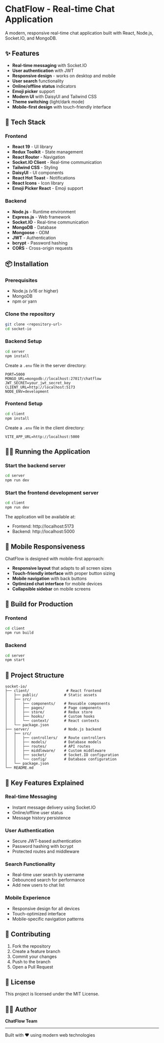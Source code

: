 # ChatFlow - Real-time Chat Application

A modern, responsive real-time chat application built with React, Node.js, Socket.IO, and MongoDB.

## ✨ Features

- **Real-time messaging** with Socket.IO
- **User authentication** with JWT
- **Responsive design** - works on desktop and mobile
- **User search** functionality
- **Online/offline status** indicators
- **Emoji picker** support
- **Modern UI** with DaisyUI and Tailwind CSS
- **Theme switching** (light/dark mode)
- **Mobile-first design** with touch-friendly interface

## 🚀 Tech Stack

### Frontend
- **React 19** - UI library
- **Redux Toolkit** - State management
- **React Router** - Navigation
- **Socket.IO Client** - Real-time communication
- **Tailwind CSS** - Styling
- **DaisyUI** - UI components
- **React Hot Toast** - Notifications
- **React Icons** - Icon library
- **Emoji Picker React** - Emoji support

### Backend
- **Node.js** - Runtime environment
- **Express.js** - Web framework
- **Socket.IO** - Real-time communication
- **MongoDB** - Database
- **Mongoose** - ODM
- **JWT** - Authentication
- **bcrypt** - Password hashing
- **CORS** - Cross-origin requests

## 📦 Installation

### Prerequisites
- Node.js (v16 or higher)
- MongoDB
- npm or yarn

### Clone the repository
```bash
git clone <repository-url>
cd socket-io
```

### Backend Setup
```bash
cd server
npm install
```

Create a `.env` file in the server directory:
```env
PORT=5000
MONGO_URL=mongodb://localhost:27017/chatflow
JWT_SECRET=your_jwt_secret_key
CLIENT_URL=http://localhost:5173
NODE_ENV=development
```

### Frontend Setup
```bash
cd client
npm install
```

Create a `.env` file in the client directory:
```env
VITE_APP_URL=http://localhost:5000
```

## 🏃‍♂️ Running the Application

### Start the backend server
```bash
cd server
npm run dev
```

### Start the frontend development server
```bash
cd client
npm run dev
```

The application will be available at:
- Frontend: http://localhost:5173
- Backend: http://localhost:5000

## 📱 Mobile Responsiveness

ChatFlow is designed with mobile-first approach:
- **Responsive layout** that adapts to all screen sizes
- **Touch-friendly interface** with proper button sizing
- **Mobile navigation** with back buttons
- **Optimized chat interface** for mobile devices
- **Collapsible sidebar** on mobile screens

## 🔧 Build for Production

### Frontend
```bash
cd client
npm run build
```

### Backend
```bash
cd server
npm start
```

## 📁 Project Structure

```
socket-io/
├── client/                 # React frontend
│   ├── public/            # Static assets
│   ├── src/
│   │   ├── components/    # Reusable components
│   │   ├── pages/         # Page components
│   │   ├── store/         # Redux store
│   │   ├── hooks/         # Custom hooks
│   │   └── context/       # React contexts
│   └── package.json
├── server/                # Node.js backend
│   ├── src/
│   │   ├── controllers/   # Route controllers
│   │   ├── models/        # Database models
│   │   ├── routes/        # API routes
│   │   ├── middleware/    # Custom middleware
│   │   ├── socket/        # Socket.IO configuration
│   │   └── config/        # Database configuration
│   └── package.json
└── README.md
```

## 🌟 Key Features Explained

### Real-time Messaging
- Instant message delivery using Socket.IO
- Online/offline user status
- Message history persistence

### User Authentication
- Secure JWT-based authentication
- Password hashing with bcrypt
- Protected routes and middleware

### Search Functionality
- Real-time user search by username
- Debounced search for performance
- Add new users to chat list

### Mobile Experience
- Responsive design for all devices
- Touch-optimized interface
- Mobile-specific navigation patterns

## 🤝 Contributing

1. Fork the repository
2. Create a feature branch
3. Commit your changes
4. Push to the branch
5. Open a Pull Request

## 📄 License

This project is licensed under the MIT License.

## 👨‍💻 Author

**ChatFlow Team**

---

Built with ❤️ using modern web technologies
